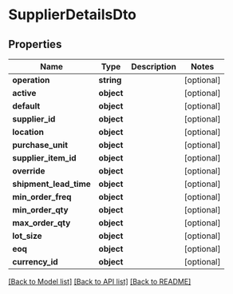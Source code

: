 # SupplierDetailsDto

## Properties
Name | Type | Description | Notes
------------ | ------------- | ------------- | -------------
**operation** | **string** |  | [optional] 
**active** | **object** |  | [optional] 
**default** | **object** |  | [optional] 
**supplier_id** | **object** |  | [optional] 
**location** | **object** |  | [optional] 
**purchase_unit** | **object** |  | [optional] 
**supplier_item_id** | **object** |  | [optional] 
**override** | **object** |  | [optional] 
**shipment_lead_time** | **object** |  | [optional] 
**min_order_freq** | **object** |  | [optional] 
**min_order_qty** | **object** |  | [optional] 
**max_order_qty** | **object** |  | [optional] 
**lot_size** | **object** |  | [optional] 
**eoq** | **object** |  | [optional] 
**currency_id** | **object** |  | [optional] 

[[Back to Model list]](../README.md#documentation-for-models) [[Back to API list]](../README.md#documentation-for-api-endpoints) [[Back to README]](../README.md)


